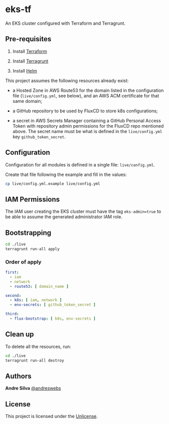 # eks-tf

An EKS cluster configured with Terraform and Terragrunt.

## Pre-requisites

1. Install
   [Terraform](https://learn.hashicorp.com/tutorials/terraform/install-cli)

2. Install
   [Terragrunt](https://terragrunt.gruntwork.io/docs/getting-started/install/)

3. Install [Helm](https://helm.sh/docs/intro/install/)

This project assumes the following resources already exist:

- a Hosted Zone in AWS Route53 for the domain listed in the configuration file
  (`live/config.yml`, see below), and an AWS ACM certificate for that same
  domain;

- a GitHub repository to be used by FluxCD to store k8s configurations;

- a secret in AWS Secrets Manager containing a GitHub Personal Access Token with
  repository admin permissions for the FluxCD repo mentioned above. The secret
  name must be what is defined in the `live/config.yml` key
  `github_token_secret`.

## Configuration

Configuration for all modules is defined in a single file: `live/config.yml`.

Create that file following the example and fill in the values:

```sh
cp live/config.yml.example live/config.yml
```

## IAM Permissions

The IAM user creating the EKS cluster must have the tag `eks-admin=true` to be
able to assume the generated administrator IAM role.

## Bootstrapping

```sh
cd ./live
terragrunt run-all apply
```

### Order of apply

```yaml
first:
  - iam
  - network
  - route53: [ domain_name ]

second:
  - k8s: [ iam, network ]
  - env-secrets: [ github_token_secret ]

third:
  - flux-bootstrap: [ k8s, env-secrets ]
```

## Clean up

To delete all the resources, run:

```sh
cd ./live
terragrunt run-all destroy
```

## Authors

**Andre Silva** [@andreswebs](https://github.com/andreswebs)

## License

This project is licensed under the [Unlicense](UNLICENSE.md).
